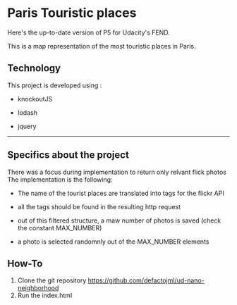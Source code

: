 Paris Touristic places
===================


Here's the up-to-date version of P5 for Udacity's FEND.

This is a map representation of the most touristic places in Paris.



Technology
-------------
This project is developed using :

 - knockoutJS

 - lodash

 - jquery

----------


Specifics about the project
-------------
There was a focus during implementation to return only relvant flick photos
The implementation is the following:

- The name of the tourist places are translated into tags for the flickr API

- all the tags should be found in the resulting http request

- out of this filtered structure, a maw number of photos is saved (check the constant MAX_NUMBER)

- a photo is selected randomnly out of the MAX_NUMBER elements



How-To
-------------------

 1. Clone the git repository https://github.com/defactojml/ud-nano-neighborhood
 2. Run the index.html
